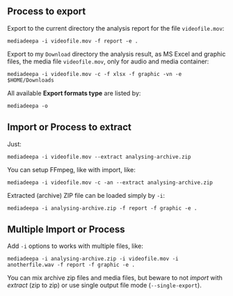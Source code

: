 ## Process to export

Export to the current directory the analysis report for the file `videofile.mov`:

```
mediadeepa -i videofile.mov -f report -e .
```

Export to my `Download` directory the analysis result, as MS Excel and graphic files, the media file `videofile.mov`, only for audio and media container:

```
mediadeepa -i videofile.mov -c -f xlsx -f graphic -vn -e $HOME/Downloads
```

All available **Export formats type** are listed by:

```
mediadeepa -o
```

## Import or Process to extract

Just:

```
mediadeepa -i videofile.mov --extract analysing-archive.zip
```

You can setup FFmpeg, like with import, like:

```
mediadeepa -i videofile.mov -c -an --extract analysing-archive.zip
```

Extracted (archive) ZIP file can be loaded simply by `-i`:

```
mediadeepa -i analysing-archive.zip -f report -f graphic -e .
```

## Multiple Import or Process

Add `-i` options to works with multiple files, like:

```
mediadeepa -i analysing-archive.zip -i videofile.mov -i anotherfile.wav -f report -f graphic -e .
```

You can mix archive zip files and media files, but beware to not *import* with *extract* (zip to zip) or use single output file mode (`--single-export`).
